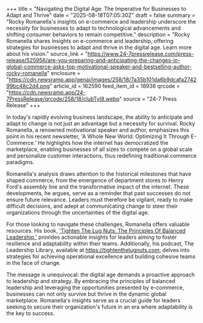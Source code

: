 +++
title = "Navigating the Digital Age: The Imperative for Businesses to Adapt and Thrive"
date = "2025-08-18T07:05:30Z"
draft = false
summary = "Rocky Romanella's insights on e-commerce and leadership underscore the necessity for businesses to adapt to technological advancements and shifting consumer behaviors to remain competitive."
description = "Rocky Romanella shares insights on e-commerce and leadership, offering strategies for businesses to adapt and thrive in the digital age. Learn more about his vision."
source_link = "https://www.24-7pressrelease.com/press-release/525956/are-you-preparing-and-anticipating-the-changes-in-global-commerce-asks-top-motivational-speaker-and-bestselling-author-rocky-romanella"
enclosure = "https://cdn.newsramp.app/genai/images/258/18/7a35b101da6b9dcafa274299bc48c2d4.png"
article_id = 162590
feed_item_id = 18936
qrcode = "https://cdn.newsramp.app/24-7PressRelease/qrcode/258/18/clubTyI8.webp"
source = "24-7 Press Release"
+++

<p>In today's rapidly evolving business landscape, the ability to anticipate and adapt to change is not just an advantage but a necessity for survival. Rocky Romanella, a renowned motivational speaker and author, emphasizes this point in his recent newsletter, 'A Whole New World: Optimizing It Through E-Commerce.' He highlights how the internet has democratized the marketplace, enabling businesses of all sizes to compete on a global scale and personalize customer interactions, thus redefining traditional commerce paradigms.</p><p>Romanella's analysis draws attention to the historical milestones that have shaped commerce, from the emergence of department stores to Henry Ford's assembly line and the transformative impact of the internet. These developments, he argues, serve as a reminder that past successes do not ensure future relevance. Leaders must therefore be vigilant, ready to make difficult decisions, and adept at communicating change to steer their organizations through the uncertainties of the digital age.</p><p>For those looking to navigate these challenges, Romanella offers valuable resources. His book, <a href='https://3sixtymanagementservices.com' rel='nofollow' target='_blank'>'Tighten The Lug Nuts: The Principles Of Balanced Leadership,'</a> provides actionable insights for leaders aiming to foster resilience and adaptability within their teams. Additionally, his podcast, The Leadership Library, available at <a href='https://tightenthelugnuts.com' rel='nofollow' target='_blank'>https://tightenthelugnuts.com</a>, delves into strategies for achieving operational excellence and building cohesive teams in the face of change.</p><p>The message is unequivocal: the digital age demands a proactive approach to leadership and strategy. By embracing the principles of balanced leadership and leveraging the opportunities presented by e-commerce, businesses can not only survive but thrive in the dynamic global marketplace. Romanella's insights serve as a crucial guide for leaders seeking to secure their organization's future in an era where adaptability is the key to success.</p>